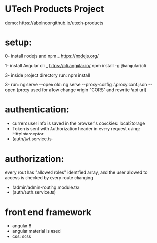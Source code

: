 <h1> UTech Products Project </h1>
demo: https://abolnoor.github.io/utech-products

# setup:
0- install nodejs and npm _ https://nodejs.org/

1- install Angular cli _ https://cli.angular.io/
npm install -g @angular/cli

3- inside project directory run:
npm install

3- run:
ng serve --open
old: ng serve --proxy-config .\proxy.conf.json --open (proxy used for allow change origin "CORS" and rewrite /api url)

# authentication:
- current user info is saved in the browser's coockies: localStorage
- Token is sent with Authorization header in every request using: HttpInterceptor
- (auth/jwt.service.ts)

# authorization:
every rout has "allowed roles" identified array, and the user allowed to access is checked by every route changing
- (admin/admin-routing.module.ts)
- (auth/auth.service.ts)

# front end framework
- angular 8
- angular material is used
- css: scss
